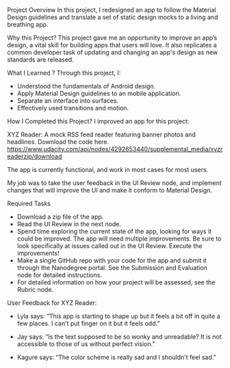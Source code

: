 Project Overview
In this project, I redesigned an app to follow the Material Design guidelines and translate a set of static design mocks to a living and breathing app.

Why this Project?
This project gave me an opportunity to improve an app’s design, a vital skill for building apps that users will love. It also replicates a common developer task of updating and changing an app's design as new standards are released.

What I Learned ?
Through this project, I:

* Understood the fundamentals of Android design.
* Apply Material Design guidelines to an mobile application.
* Separate an interface into surfaces.
* Effectively used transitions and motion.

How I Completed this Project?
I improved an app for this project:

XYZ Reader: A mock RSS feed reader featuring banner photos and headlines. Download the code here. https://www.udacity.com/api/nodes/4292653440/supplemental_media/xyzreaderzip/download  

The app is currently functional, and work in most cases for most users.

My job was to take the user feedback in the UI Review node, and implement changes that will improve the UI and make it conform to Material Design.

Required Tasks
* Download a zip file of the app.
* Read the UI Review in the next node.
* Spend time exploring the current state of the app, looking for ways it could be improved. The app will need multiple improvements. Be sure to look specifically at issues called out in the UI Review.
Execute the improvements!
* Make a single GitHub repo with your code for the app and submit it through the Nanodegree portal. See the Submission and Evaluation node for detailed instructions.
* For detailed information on how your project will be assessed, see the Rubric node.

User Feedback for XYZ Reader:

* Lyla says: 
“This app is starting to shape up but it feels a bit off in quite a few places. I can't put finger on it but it feels odd.”

* Jay says: 
“Is the text supposed to be so wonky and unreadable? It is not accessible to those of us without perfect vision."

* Kagure says: 
“The color scheme is really sad and I shouldn't feel sad.”
